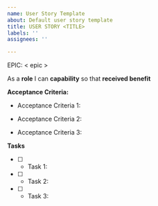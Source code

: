 ```yaml
---
name: User Story Template
about: Default user story template
title: USER STORY <TITLE>
labels: ''
assignees: ''

---
```


EPIC: < epic >

As a **role** I can **capability** so that **received benefit**

**Acceptance Criteria:**

 * Acceptance Criteria 1: 

 * Acceptance Criteria 2:

* Acceptance Criteria 3:

**Tasks**

- [ ] * Task 1:

- [ ] * Task 2:

- [ ] * Task 3:
